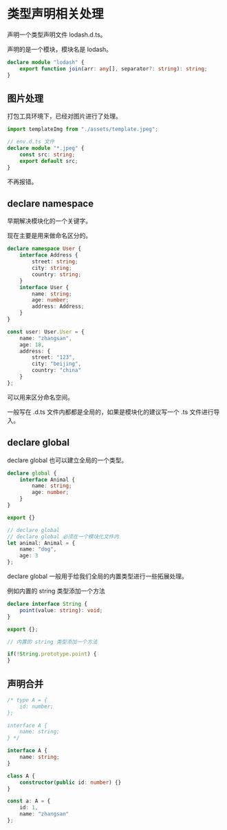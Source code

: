 # 类型声明相关处理

声明一个类型声明文件 lodash.d.ts。

声明的是一个模块，模块名是 lodash。

```typescript
declare module "lodash" {
    export function join(arr: any[], separator?: string): string;
}
```

## 图片处理

打包工具环境下，已经对图片进行了处理。

```ts
import templateImg from "./assets/template.jpeg";
```

```ts
// env.d.ts 文件
declare module "*.jpeg" {
    const src: string;
    export default src;
}
```

不再报错。

## declare namespace

早期解决模块化的一个关键字。

现在主要是用来做命名区分的。

```ts
declare namespace User {
    interface Address {
        street: string;
        city: string;
        country: string;
    }
    interface User {
        name: string;
        age: number;
        address: Address;
    }
}

const user: User.User = {
    name: "zhangsan",
    age: 18,
    address: {
        street: "123",
        city: "beijing",
        country: "china"
    }
};
```

可以用来区分命名空间。

一般写在 .d.ts 文件内都都是全局的，如果是模块化的建议写一个 .ts 文件进行导入。

## declare global

declare global 也可以建立全局的一个类型。

```ts
declare global {
    interface Animal {
        name: string;
        age: number;
    }
}

export {}
```

```ts
// declare global
// declare global 必须在一个模块化文件内
let animal: Animal = {
    name: "dog",
    age: 3
};
```

declare global 一般用于给我们全局的内置类型进行一些拓展处理。

例如内置的 string 类型添加一个方法

```ts
declare interface String {
    point(value: string): void;
}

export {};
```

```ts
// 内置的 string 类型添加一个方法

if(!String.prototype.point) {
}
```

## 声明合并

```ts
/* type A = {
    id: number;
};

interface A {
    name: string;
} */

interface A {
    name: string;
}

class A {
    constructor(public id: number) {}
}

const a: A = {
    id: 1,
    name: "zhangsan"
};
```

